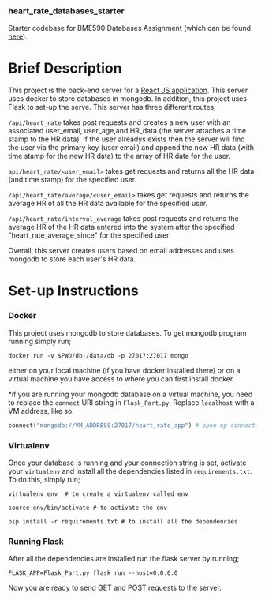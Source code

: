 ### heart_rate_databases_starter
Starter codebase for BME590 Databases Assignment (which can be found [here](https://github.com/mlp6/Medical-Software-Design/blob/master/Lectures/databases/main.md#mini-projectassignment)). 

# Brief Description
This project is the back-end server for a [React JS application](https://github.com/ps178/doctor-hr-frontend). This server uses docker to store databases in mongodb. In addition, this project uses Flask to set-up the serve. This server has three different routes;

`/api/heart_rate` takes post requests and creates a new user with an associated user_email, user_age,and HR_data (the server attaches a time stamp to the HR data). If the user alreadys exists then the server will find the user via the primary key (user email) and append the new HR data (with time stamp for the new HR data) to the array of HR data for the user.

`api/heart_rate/<user_email>` takes get requests and returns all the HR data (and time stamp) for the specified user. 

`/api/heart_rate/average/<user_email>` takes get requests and returns the average HR of all the HR data available for the specified user.

`/api/heart_rate/interval_average` takes post requests and returns the average HR of the HR data entered into the system after the specified "heart_rate_average_since" for the specified user. 

Overall, this server creates users based on email addresses and uses mongodb to store each user's HR data.


# Set-up Instructions
### Docker
This project uses mongodb to store databases. 
To get mongodb program running simply run;

```
docker run -v $PWD/db:/data/db -p 27017:27017 mongo
```

either on your local machine (if you have docker installed there) or on a virtual machine you have access to where you can first install docker.

*if you are running your mongodb database on a virtual machine, you need to replace the `connect` URI string in `Flask_Part.py`. Replace `localhost` with a VM address, like so:

```py
connect("mongodb://VM_ADDRESS:27017/heart_rate_app") # open up connection to db
```
### Virtualenv
Once your database is running and your connection string is set, activate your `virtualenv` and install all the dependencies listed in `requirements.txt`. To do this, simply run;

```
virtualenv env  # to create a virtualenv called env
```
```
source env/bin/activate # to activate the env
```
```
pip install -r requirements.txt # to install all the dependencies
```

### Running Flask
After all the dependencies are installed run the flask server by running;

```
FLASK_APP=Flask_Part.py flask run --host=0.0.0.0
```
Now you are ready to send GET and POST requests to the server.

